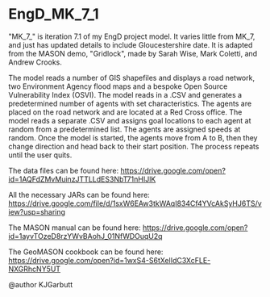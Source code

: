 # EngD_MK_7_1

"MK_7_" is iteration 7.1 of my EngD project model. It varies little from MK_7, and just has updated
details to include Gloucestershire date. It is adapted from  the MASON demo, "Gridlock", made by 
Sarah Wise, Mark Coletti, and Andrew Crooks.

The model reads a number of GIS shapefiles and displays a road network, two  Environment Agency
flood maps and a bespoke Open Source Vulnerability Index (OSVI).
The model reads in a .CSV and generates a predetermined number of agents with set  characteristics.
The agents are placed on the road network and are located at  a Red Cross office.
The model reads a separate .CSV and assigns goal locations to   each agent at random from a 
predetermined list.
The agents are assigned speeds at  random. 
Once the model is started, the agents move from A to B, then they change direction 
and head back to their start position. The process repeats until the user quits.

The data files can be found here: https://drive.google.com/open?id=1AQFdZMvMuinzJTTLLdES3NbT71nHIJlK

All the necessary JARs can be found here: https://drive.google.com/file/d/1sxW6EAw3tkWAqI834Cf4YVcAkSyHJ6TS/view?usp=sharing

The MASON manual can be found here: https://drive.google.com/open?id=1ayvTOzeD8rzYWvBAohJ_01NfWDOuqU2q

The GeoMASON cookbook can be found here: https://drive.google.com/open?id=1wxS4-S6tXelIdC3XcFLE-NXGRhcNY5UT

@author KJGarbutt
